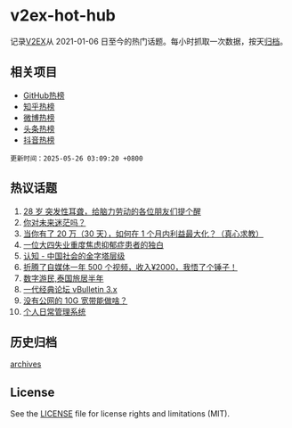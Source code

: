 # v2ex-hot-hub

 记录[V2EX](https://www.v2ex.com/)从 2021-01-06 日至今的热门话题。每小时抓取一次数据，按天[归档](archives)。
 
 ## 相关项目

- [GitHub热榜](https://github.com/lonnyzhang423/github-hot-hub)
- [知乎热榜](https://github.com/lonnyzhang423/zhihu-hot-hub)
- [微博热榜](https://github.com/lonnyzhang423/weibo-hot-hub)
- [头条热榜](https://github.com/lonnyzhang423/toutiao-hot-hub)
- [抖音热榜](https://github.com/lonnyzhang423/douyin-hot-hub)


 `更新时间：2025-05-26 03:09:20 +0800`

## 热议话题

1. [28 岁 突发性耳聋，给脑力劳动的各位朋友们提个醒](https://www.v2ex.com/t/1134171)
1. [你对未来迷茫吗？](https://www.v2ex.com/t/1134119)
1. [当你有了 20 万（30 天），如何在 1 个月内利益最大化？（真心求教）](https://www.v2ex.com/t/1134130)
1. [一位大四失业重度焦虑抑郁症患者的独白](https://www.v2ex.com/t/1134173)
1. [认知 - 中国社会的金字塔层级](https://www.v2ex.com/t/1134122)
1. [折腾了自媒体一年 500 个视频，收入¥2000，我悟了个锤子！](https://www.v2ex.com/t/1134159)
1. [数字游民,泰国旅居半年](https://www.v2ex.com/t/1134160)
1. [一代经典论坛 vBulletin 3.x](https://www.v2ex.com/t/1134124)
1. [没有公网的 10G 宽带能做啥？](https://www.v2ex.com/t/1134134)
1. [个人日常管理系统](https://www.v2ex.com/t/1134115)

## 历史归档

[archives](archives)

## License

See the [LICENSE](LICENSE) file for license rights and limitations (MIT).
